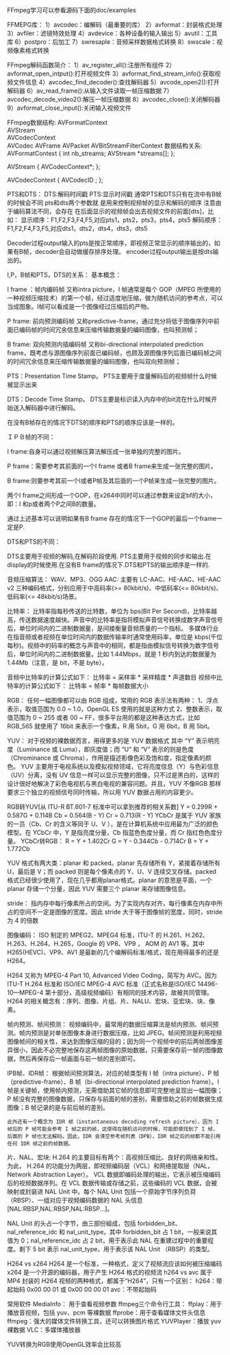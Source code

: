 FFmpeg学习可以参看源码下面的doc/examples

FFMEPG库：
1）avcodec：编解码（最重要的库）
2）avformat：封装格式处理
3）avfiler：滤镜特效处理
4）avdevice：各种设备的输入输出
5）avutil：工具库
6）postpro：后加工
7）swresaple：音频采样数据格式转换
8）swscale：视频像素格式转换

FFmpeg解码函数简介：
1）av_register_all():注册所有组件
2）avformat_open_intput():打开视频文件
3）avformat_find_stream_info():获取视频文件信息
4）avcodec_find_decoder():查找解码器
5）avcode_open2():打开解码器
6）av_read_frame():从输入文件读取一帧压缩数据
7）avcodec_decode_video2():解压一帧压缩数据
8）avcodec_close():关闭解码器
9）avformat_close_input():关闭输入视频文件

FFmpeg数据结构:
AVFormatContext    
AVStream         
AVCodecContext          
AVCodec
AVFrame
AVPacket
AVBitStreamFilterContext
数据结构关系:
AVFormatContext
{
    int nb_streams;
    AVStream *streams[];
};
 
AVStream
{
    AVCodecContext*;
};
 
AVCodecContext
{
    AVCodecID ;
};

PTS和DTS：
DTS:解码时间戳
PTS:显示时间戳
通常PTS和DTS只有在流中有B帧的时候会不同
pts和dts两个参数就 是用来控制视频帧的显示和解码的顺序
注意由于编码算法不同，会存在 在后面显示的视频帧会出去视频文件的前面[dts]，比如：
显示顺序：F1,F2,F3,F4,F5,对应pts1，pts2，pts3，pts4，pts5
解码顺序：F1,F2,F4,F3,F5,对应dts1，dts2，dts4，dts3，dts5

Decoder过程output输入的pts是按正常顺序，即视频正常显示的顺序输出的，如果有B帧，decoder会自动做缓存排序处理。
encoder过程output输出是按dts输出的。

I,P，B帧和PTS，DTS的关系：
基本概念：

I frame ：帧内编码帧 又称intra picture，I 帧通常是每个 GOP（MPEG 所使用的一种视频压缩技术）的第一个帧，经过适度地压缩，做为随机访问的参考点，可以当成图象。I帧可以看成是一个图像经过压缩后的产物。

P frame: 前向预测编码帧 又称predictive-frame，通过充分将低于图像序列中前面已编码帧的时间冗余信息来压缩传输数据量的编码图像，也叫预测帧；

B frame: 双向预测内插编码帧 又称bi-directional interpolated prediction frame，既考虑与源图像序列前面已编码帧，也顾及源图像序列后面已编码帧之间的时间冗余信息来压缩传输数据量的编码图像，也叫双向预测帧；

PTS：Presentation Time Stamp。
PTS主要用于度量解码后的视频帧什么时候被显示出来

DTS：Decode Time Stamp。
DTS主要是标识读入内存中的bit流在什么时候开始送入解码器中进行解码。

在没有B帧存在的情况下DTS的顺序和PTS的顺序应该是一样的。

ＩＰＢ帧的不同：

I frame:自身可以通过视频解压算法解压成一张单独的完整的图片。

P frame：需要参考其前面的一个I frame 或者B frame来生成一张完整的图片。

B frame:则要参考其前一个I或者P帧及其后面的一个P帧来生成一张完整的图片。

两个I frame之间形成一个GOP，在x264中同时可以通过参数来设定bf的大小，即：I 和p或者两个P之间B的数量。

通过上述基本可以说明如果有B frame 存在的情况下一个GOP的最后一个frame一定是P.

DTS和PTS的不同：

DTS主要用于视频的解码,在解码阶段使用.
PTS主要用于视频的同步和输出.在display的时候使用.在没有B frame的情况下.DTS和PTS的输出顺序是一样的.

音频压缩算法：
WAV、MP3、OGG
AAC: 主要有 LC-AAC、HE-AAC、HE-AAC v2 三种编码格式，分别应用于中高码率(>= 80kbit/s)、中低码率(<= 80kbit/s)、低码率(<= 48kbit/s)场景。

比特率：
    比特率指每秒传送的比特数，单位为 bps(Bit Per Second)，比特率越高，传送数据速度越快。声音中的比特率是指将模拟声音信号转换成数字声音信号后，单位时间内的二进制数据量，是间接衡量音频质量的一个指标。
多媒体行业在指音频或者视频在单位时间内的数据传输率时通常使用码率，单位是 kbps(千位每秒)。视频中的码率的概念与声音中的相同，都是指由模拟信号转换为数字信号后，单位时间内的二进制数据量。比如 1.44Mbps，就是 1 秒内到达的数据量为 1.44Mb（注意，是 bit，不是 byte）。

音频中比特率的计算公式如下：
    比特率 = 采样率 * 采样精度 * 声道数目
视频中比特率的计算公式如下：
    比特率 = 帧率 * 每帧数据大小

RGB：
任何一幅图像都可以由 RGB 组成，常用的 RGB 表示法有两种：
1、浮点表示，取值范围为 0.0 ~ 1.0，OpenGL ES 使用的就是这种方式
2、整数表示，取值范围为 0 ~ 255 或者 00 ~ FF，很多平台用的都是这种表达方式，比如 RGB_565 就使用了 16bit 来表示一个像素，R 用 5bit，G 用 6bit，B 用 5bit。

YUV：
对于视频的裸数据而言，用得更多的是 YUV 数据格式
其中 “Y” 表示明亮度（Luminance 或 Luma），即灰度值；而 “U” 和 “V” 表示的则是色度（Chrominance 或 Chroma），作用是描述影像色彩及饱和度，指定像素的颜色。
YUV 主要用于电视系统以及模拟视频领域，它将亮度信息（Y）与色彩信息（UV）分离，没有 UV 信息一样可以显示完整的图像，只不过是黑白的，这样的设计很好地解决了彩色电视机与黑白电视的兼容问题。并且，YUV 不像RGB 那样要求三个独立的视频信号同时传输，所以用 YUV 数据占用的内容更少。

RGB转YUV[从 ITU-R BT.601-7 标准中可以拿到推荐的相关系数]
Y = 0.299R + 0.587G + 0.114B
Cb = 0.564(B - Y)
Cr = 0.713(R - Y)
YCbCr 是属于 YUV 家族的一员（Cb、Cr 的含义等同于 U、V ），是在计算机系统中应用最为广泛的颜色模型。在 YCbCr 中，Y 是指亮度分量，Cb 指蓝色色度分量，而 Cr 指红色色度分量。
YCbCr转RGB：
R = Y + 1.402Cr
G = Y - 0.344Cb - 0.714Cr
B = Y + 1.772Cb

YUV 格式有两大类：planar 和 packed。planar 先存储所有 Y，紧接着存储所有 U，最后是 V；而 packed 则是每个像素点的 Y、U、V 连续交叉存储。packed 格式已经很少使用了，现在几乎都用planar格式。planar 的意思是平面，一个 planar 存储一个分量，因此 YUV 需要三个 planar 来存储图像信息。

stride：
    指内存中每行像素所占的空间。为了实现内存对齐，每行像素在内存中所占的空间不一定是图像的宽度。因此 stride 大于等于图像帧的宽度，同时，stride 为 4 的倍数

图像编码：
    ISO 制定的 MPEG2、MPEG4 标准，ITU-T 的 H.261、H.262、H.263、H.264、H.265，Google 的 VP8、VP9 ， AOM 的 AV1 等。其中 H265(HEVC)、VP9、AV1 是最新的几个编解码标准/格式，现在用得最多的还是 H264。

H264 又称为 MPEG-4 Part 10, Advanced Video Coding，简写为 AVC。因为 ITU-T H.264 标准和 ISO/IEC MPEG-4 AVC 标准（正式名称是ISO/IEC 14496-10—MPEG-4 第十部分，高级视频编码）有相同的技术内容，故被共同管理。
H264 的相关概念有：序列、图像、片组、片、NALU、宏块、亚宏块、块、像素。

帧内预测、帧间预测：
    视频编码中，最常用的数据压缩算法是帧内预测、帧间预测。帧内预测是对单张图像本身进行数据压缩，比如 JPEG。帧间预测是利用视频图像帧间的相关性，来达到图像压缩的目的；因为同一个视频中的前后两帧图像差异很小，因此不必完整地保存这两帧图像的原始数据，只需要保存前一帧的图像数据，然后再保存后一帧画面与前一帧的差别即可。

IPB帧、IDR帧：
    根据帧间预测算法，对应的帧类型有 I 帧（intra picture）、P 帧（predictive-frame）、B 帧（bi-directional interpolated prediction frame）。I 帧是关键帧，使用帧内预测，无需借助其它帧的信息即可完整地呈现出一幅图像；P 帧没有完整的图像数据，只保存与前面的帧的差别，需要借助之前的帧数据生成图像；B 帧记录的是与前后帧的差别。

    此外还有一个概念为 IDR 帧（instantaneous decoding refresh picture），因为 I 帧后的 P 帧可能会参考 I 帧之前的帧，这使得在随机访问的时候，可能即使找到了 I 帧，后面的 P 帧也无法解码。因此，IDR 会清空参考帧列表（DPB），IDR 帧之后的帧都不能引用任何 IDR 帧之前的帧数据。

片、NAL、宏块:
H.264 的主要目标有两个：高视频压缩比、良好的网络亲和性。为此， H.264 的功能分为两层，即视频编码层（VCL）和网络提取层（NAL， Network Abstraction Layer）。 VCL 数据即编码处理的输出，它表示被压缩编码后的视频数据序列。在 VCL 数据传输或存储之前，这些编码的 VCL 数据，会被映射或封装进 NAL Unit 中。每个 NAL Unit 包括一个原始字节序列负荷（RBSP）、一组对应于视频编码数据的 NAL 头信息[NAL:RBSP,NAL:RBSP,NAL:RBSP...]。

NAL Unit 的头占一个字节，由三部份組成，包括 forbidden_bit、nal_reference_idc 和 nal_unit_type。其中 forbidden_bit 占 1 bit，一般来说其值为 0；nal_reference_idc 占 2 bit，用于表示此 NAL 在重建过程中的重要程度。剩下 5 bit 表示 nal_unit_type，用于表示该 NAL Unit （RBSP）的类型。

H264 vs x264
    H264 是一个标准，一种格式，定义了视频流应该如何被压缩编码
    x264 是一个开源的编码器，用于产生 H264 格式的视频流
h264 vs avc
    属于 MP4 封装的 H264 视频的两种格式，都属于“H264”，只有一个区别：
    h264：带起始码 0x00 00 01 或 0x00 00 00 01
    avc：不带起始码

常用软件
MediaInfo：
    用于查看视频参数
ffmpeg三个命令行工具：
    ffplay：用于播放音视频，包括 yuv、pcm 等裸数据
    ffprobe：用于查看媒体文件头信息
    ffmpeg：强大的媒体文件转换工具，还可以转换图片格式
    YUVPlayer：播放 yuv 裸数据
    VLC：多媒体播放器

YUV转换为RGB使用OpenGL效率会比较高





